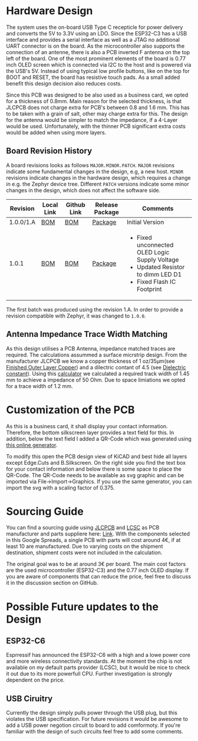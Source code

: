 # Hardware Design

The system uses the on-board USB Type C recepticle for power delivery and converts the 5V to 3.3V using an LDO.
Since the ESP32-C3 has a USB interface and provides a serial interface as well as a JTAG no additional UART connector is on the board.
As the microcontroller also supports the connection of an antenne, there is also a PCB inverted F antenna on the top left of the board.
One of the most prominent elements of the board is 0.77 inch OLED screen which is connected via I2C to the host and is powered via the USB's 5V.
Instead of using typical low profile buttons, like on the top for BOOT and RESET, the board has resistive touch pads. 
As a small added benefit this design decision also reduces costs.

Since this PCB was designed to be also used as a business card, we opted for a thickness of 0.8mm. 
Main reason for the selected thickness, is that JLCPCB does not charge extra for PCB's between 0.8 and 1.6 mm.
This has to be taken with a grain of salt, other may charge extra for this.
The design for the antenna would be simpler to match the impedance, if a 4-Layer would be used. 
Unfortunately, with the thinner PCB significant extra costs would be added when using more layers.

## Board Revision History

A board revisions looks as follows ``MAJOR.MINOR.PATCH``.
``MAJOR`` revisions indicate some fundamental changes in the design, e.g, a new host. 
``MINOR`` revisions indicate changes in the hardware design, which requires a change in e.g. the Zephyr device tree.
Different ``PATCH`` versions indicate some minor changes in the design, which does not affect the software side.

| Revision | Local Link | Github Link | Release Package | Comments |
|---|---|---|---|---|
| 1.0.0/1.A  | [BOM](../system-on-a-business-card/bom/ibom_rev_1_0_0.html) | [BOM](https://htmlpreview.github.io/?https://github.com/epsilon-0311/system-on-a-business-card/blob/main/KiCAD/system-on-a-business-card/bom/ibom_rev_1_0_0.html)| [Package](https://github.com/epsilon-0311/system-on-a-business-card/releases/tag/board_rev_1_0_0) | Initial Version |
| 1.0.1 | [BOM](../system-on-a-business-card/bom/ibom_rev_1_0_1.html) | [BOM](https://htmlpreview.github.io/?https://github.com/epsilon-0311/system-on-a-business-card/blob/main/KiCAD/system-on-a-business-card/bom/ibom_rev_1_0_1.html)| [Package](https://github.com/epsilon-0311/system-on-a-business-card/releases/tag/board_rev_1_0_1) | <ul><li>Fixed unconnected OLED Logic Supply Voltage</li><li>Updated Resistor to dimm LED D1</li><li>Fixed Flash  IC Footprint</li></ul> |

The first batch was produced using the revision 1.A.
In order to provide a revision compatible with Zephyr, it was changed to ``1.0.0``.

## Antenna Impedance Trace Width Matching

As this design utilises a PCB Antenna, impedance matched traces are required.
The calculations assummed a surface micrstrip design.
From the manufacturer JLCPCB we know a copper thickness of 1 oz/35µm(see [Finished Outer Layer Copper](https://jlcpcb.com/capabilities/pcb-capabilities)) and a dilectric contant of 4.5 (see [Dielectric constant](https://jlcpcb.com/capabilities/pcb-capabilities)).
Using this [calculator](https://www.pcbway.com/pcb_prototype/impedance_calculator.html) we calculated a required track width of 1.45 mm to achieve a impedance of 50 Ohm.
Due to space limiations we opted for a trace width of 1.2 mm.

# Customization of the PCB
As this is a business card, it shall display your contact information.
Therefore, the bottom silkscreen layer provides a text field for this.
In addition, below the text field I added a QR-Code which was generated using [this online generator](https://goqr.me/#t=vcard). 

To modify this open the PCB design view of KiCAD and best hide all layers except Edge.Cuts and B.Silkscreen.
On the right side you find the text box for your contact information and below there is some space to place the QR-Code.
The QR-Code needs to be available as svg graphic and can be imported via File->Import->Graphics.
If you use the same generator, you can import the svg with a scaling factor of 0.375.

# Sourcing Guide 

You can find a sourcing guide using [JLCPCB](https://jlcpcb.com/) and [LCSC](https://www.lcsc.com/) as PCB manufacturer and parts suppliere here: [Link](https://docs.google.com/spreadsheets/d/16gFrFvvIfR94LbLsq9TxAxXNphaDNR22jH06x7NUitE/edit?usp=sharing). 
With the components selected in this Google Spreads, a single PCB with parts will cost around 4€, if at least 10 are manufactured.
Due to varying costs on the shipment destination, shipment costs were not included in the calculation.

The original goal was to be at around 3€ per board.
The main cost factors are the used microcontroller (ESP32-C3) and the 0.77 inch OLED display.
If you are aware of components that can reduce the price, feel free to discuss it in the discussion section on GitHub. 

# Possible Future updates to the Design

## ESP32-C6
Esprressif has announced the ESP32-C6 with a high and a lowe power core and more wireless connectivity standards.
At the moment the chip is not available on my default parts provider (LCSC), but it would be nice to check it out due to its more powerfull CPU.
Further investigation is strongly dependent on the price.

## USB Ciruitry
Currently the design simply pulls power through the USB plug, but this violates the USB specification. 
For future revisions it would be awesome to add a USB power negotion circuit to board to add comformoty. 
If you're familiar with the design of such circuits feel free to add some comments.
